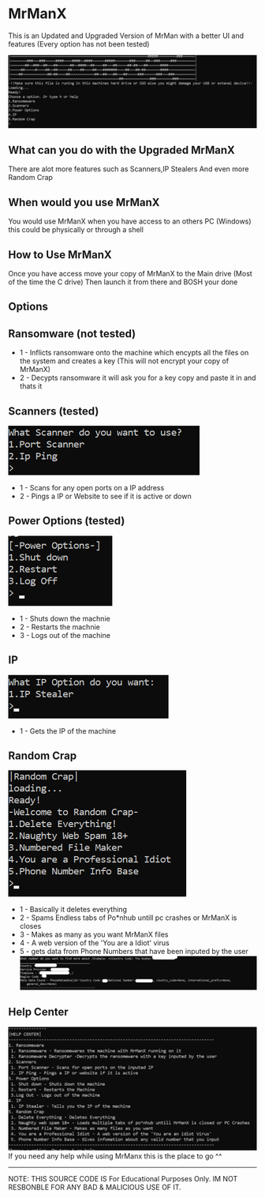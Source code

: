 # MrManX
This is an Updated and Upgraded Version of MrMan with a better UI and features
(Every option has not been tested)

![](https://github.com/crafter544/Images/blob/main/MrManX%20images/Main_Page.png)

What can you do with the Upgraded MrManX
-
There are alot more features such as Scanners,IP Stealers And even more Random Crap

When would you use MrManX
-
You would use MrManX when you have access to an others PC (Windows) this could be
physically or through a shell

How to Use MrManX
-
Once you have access move your copy of MrManX to the Main drive (Most of the time the C drive) Then launch it from there and BOSH your done


Options
---
Ransomware (not tested)
 -
 - 1 - Inflicts ransomware onto the machine which encypts all the files on the system
 and creates a key (This will not encrypt your copy of MrManX) 
 - 2 - Decypts ransomware it will ask you for a key copy and paste it in and thats it
 
 Scanners (tested)
 -
 ![](https://github.com/crafter544/Images/blob/main/MrManX%20images/Scanner.png)
 
 - 1 - Scans for any open ports on a IP address
 - 2 - Pings a IP or Website to see if it is active or down
 
 Power Options (tested)
 -
 ![](https://github.com/crafter544/Images/blob/main/MrManX%20images/Power%20Options.png)
 
 - 1 - Shuts down the machnie
 - 2 - Restarts the machnie
 - 3 - Logs out of the machine
 
 IP
 -
 ![](https://github.com/crafter544/Images/blob/main/MrManX%20images/IP%20.png)
 
 - 1 - Gets the IP of the machine
 
 Random Crap
 -
 ![](https://github.com/crafter544/Images/blob/main/MrManX%20images/Random%20Crap.png)
 
 - 1 - Basically it deletes everything
 - 2 - Spams Endless tabs of Po*nhub untill pc crashes or MrManX is closes
 - 3 - Makes as many as you want MrManX files
 - 4 - A web version of the 'You are a Idiot' virus
 - 5 - gets data from Phone Numbers that have been inputed by the user
 ![](https://github.com/crafter544/Images/blob/main/MrManX%20images/Phone%20Number%20Info%20Base.png)

Help Center 
-
![](https://github.com/crafter544/Images/blob/main/Help%20Center.png)
If you need any help while using MrManx this is the place to go ^^

 ----
NOTE: THIS SOURCE CODE IS For Educational Purposes Only.
IM NOT RESBONBLE FOR ANY BAD & MALICIOUS USE OF IT.
